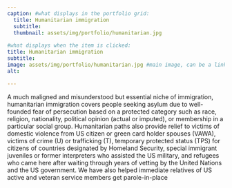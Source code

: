```yaml
---
caption: #what displays in the portfolio grid:
  title: Humanitarian immigration
  subtitle: 
  thumbnail: assets/img/portfolio/humanitarian.jpg
  
#what displays when the item is clicked:
title: Humanitarian immigration
subtitle:
image: assets/img/portfolio/humanitarian.jpg #main image, can be a link or a file in assets/img/portfolio
alt: 

---
```

A much maligned and misunderstood but essential niche of immigration, humanitarian immigration covers people seeking asylum due to well-founded fear of persecution based on a protected category such as race, religion, nationality, political opinion (actual or imputed), or membership in a particular social group.
Humanitarian paths also provide relief to victims of domestic violence from US citizen or green card holder spouses (VAWA), victims of crime (U) or trafficking (T), temporary protected status (TPS) for citizens of countries designated by Homeland Security, special immigrant juveniles or former interpreters who assisted the US military, and refugees who came here after waiting through years of vetting by the United Nations and the US government.
We have also helped immediate relatives of US active and veteran service members get parole-in-place  


